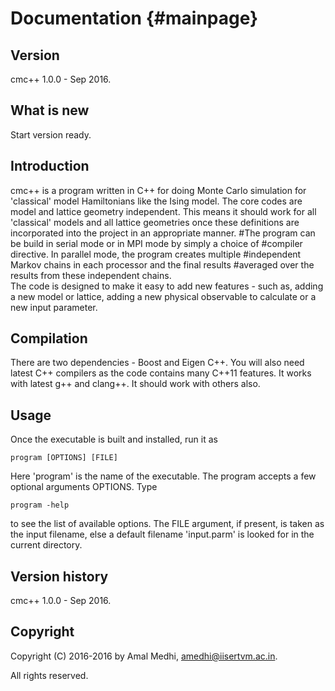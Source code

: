 Documentation                                               {#mainpage}
=============

Version
-------
cmc++ 1.0.0 - Sep 2016.

What is new
-----------
Start version ready.

Introduction
------------

cmc++ is a program written in C++ for doing Monte Carlo simulation for 
'classical' model Hamiltonians like the Ising model. 
The core codes are model and lattice geometry independent. This means 
it should work for all 'classical' models and all lattice geometries once 
these definitions are incorporated into the project in an appropriate manner. 
#The program can be build in serial mode or in MPI mode by simply a choice of
#compiler directive. In parallel mode, the program creates multiple 
#independent Markov chains in each processor and the final results 
#averaged over the results from these independent chains.  
The code is designed 
to make it easy to add new features - such as, adding a new model or lattice, 
adding a new physical observable to calculate or a new input parameter.

Compilation
------------

There are two dependencies - Boost and Eigen C++. You will also need 
latest C++ compilers as the code contains many C++11 features. It works with
latest g++ and clang++. It should work with others also.

Usage
-----
Once the executable is built and installed, run it as 

	program [OPTIONS] [FILE]  

Here 'program' is the name of the executable.  The program accepts a few 
optional arguments OPTIONS. Type 

	program -help

to see the list of available options. The FILE argument, if present, 
is taken as the input filename, else a default filename 'input.parm' is 
looked for in the current directory.  

Version history
---------------
cmc++ 1.0.0 - Sep 2016.

Copyright 
---------
Copyright (C) 2016-2016 by Amal Medhi, <amedhi@iisertvm.ac.in>.

All rights reserved.
